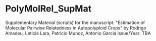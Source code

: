 # PolyMolRel_SupMat

Supplementary Material (scripts) for the manuscript:
"Estimation of Molecular Pairwise Relatedness in Autopolyploid Crops"
by Rodrigo Amadeu, Leticia Lara, Patricio Munoz, Antonio Garcia
Issue/Year: TBA
